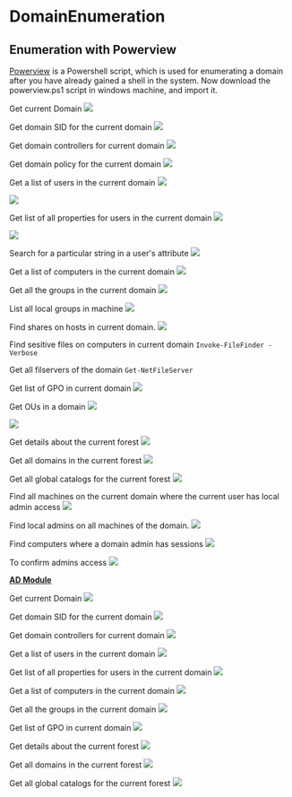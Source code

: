 # DomainEnumeration

## Enumeration with Powerview
[Powerview](https://github.com/PowerShellMafia/PowerSploit/blob/dev/Recon/PowerView.ps1) is a Powershell script, which is used for enumerating a domain after you have already gained a shell in the system. Now download the powerview.ps1 script in windows machine, and import it.

Get current Domain
![](images/3.png)

Get domain SID for the current domain
![](images/4.png)

Get domain controllers for current domain
![](images/6.png)

Get domain policy for the current domain
![](images/5.png)

Get a list of users in the current domain
![](images/7.png)

![](images/8.png)


Get list of all properties for users in the current domain
![](images/9.png)

![](images/10.png)

Search for a particular string in a user's attribute
![](images/14.png)

Get a list of computers in the current domain
![](images/11.png)

Get all the groups in the current domain
![](images/13.png)

List all local groups in machine
![](images/15.png)

Find shares on hosts in current domain.
![](images/16.png)

Find sesitive files on computers in current domain
``Invoke-FileFinder -Verbose``

Get all filservers of the domain
``Get-NetFileServer``

Get list of GPO in current domain
![](images/17.png)

Get OUs in a domain
![](images/18.png)

![](images/19.png)


Get details about the current forest
![](images/20.png)

Get all domains in the current forest
![](images/21.png)

Get all global catalogs for the current forest
![](images/22.png)

Find all machines on the current domain where the current user has local admin access
![](images/24.png)

Find local admins on all machines of the domain.
![](images/25.png)

Find computers where a domain admin has sessions
![](images/26.png)

To confirm admins access
![](images/27.png)


**[AD Module](https://github.com/samratashok/ADModule)**

Get current Domain
![](images/01.png)

Get domain SID for the current domain
![](images/02.png)

Get domain controllers for current domain
![](images/03.png)

Get a list of users in the current domain
![](images/04.png)

Get list of all properties for users in the current domain
![](images/05.png)

Get a list of computers in the current domain
![](images/07.png)

Get all the groups in the current domain
![](images/06.png)

Get list of GPO in current domain
![](images/08.png)

Get details about the current forest
![](images/09.png)

Get all domains in the current forest
![](images/010.png)

Get all global catalogs for the current forest
![](images/23.png)
